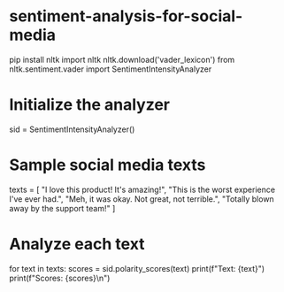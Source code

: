# sentiment-analysis-for-social-media
pip install nltk
import nltk
nltk.download('vader_lexicon')
from nltk.sentiment.vader import SentimentIntensityAnalyzer

# Initialize the analyzer
sid = SentimentIntensityAnalyzer()

# Sample social media texts
texts = [
    "I love this product! It's amazing!",
    "This is the worst experience I've ever had.",
    "Meh, it was okay. Not great, not terrible.",
    "Totally blown away by the support team!"
]

# Analyze each text
for text in texts:
    scores = sid.polarity_scores(text)
    print(f"Text: {text}")
    print(f"Scores: {scores}\n")
